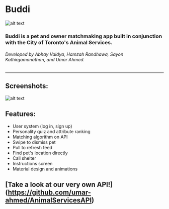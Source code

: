 # Buddi

![alt text](http://i.imgur.com/Byw3D6F.png "Buddi Logo")

### Buddi is a pet and owner matchmaking app built in conjunction with the City of Toronto's Animal Services.

###### Developed by Abhay Vaidya, Hamzah Randhawa, Sayon Kathirgamanathan, and Umar Ahmed.

---
## Screenshots:

![alt text](http://i.imgur.com/f7nH7UK.png "Buddi Logo")

## Features:
<ul>
  <li>User system (log in, sign up)</li>
  <li>Personality quiz and attribute ranking</li>
  <li>Matching algorithm on API</li>
  <li>Swipe to dismiss pet</li>
  <li>Pull to refresh feed</li>
  <li>Find pet's location directly</li>
  <li>Call shelter</li>
  <li>Instructions screen</li>
  <li>Material design and animations</li>
</ul>


## [Take a look at our very own API!] (https://github.com/umar-ahmed/AnimalServicesAPI)


